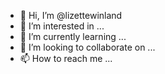 - 👋 Hi, I’m @lizettewinland
- 👀 I’m interested in ...
- 🌱 I’m currently learning ...
- 💞️ I’m looking to collaborate on ...
- 📫 How to reach me ...

<!---
lizettewinland/lizettewinland is a ✨ special ✨ repository because its `README.md` (this file) appears on your GitHub profile.
You can click the Preview link to take a look at your changes.
--->
